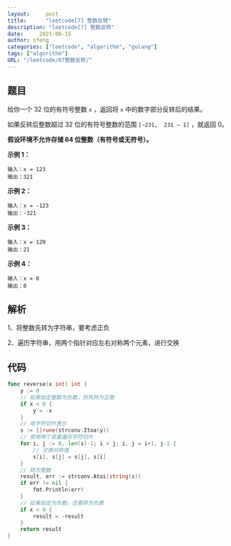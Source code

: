 ```yaml
---
layout:     post
title:      "leetcode[7] 整数反转"
description: "leetcode[7] 整数反转"
date:     2021-08-15
author: sfeng
categories: ["leetcode", "algorithm", "golang"]
tags: ["algorithm"]
URL: "/leetcode/07整数反转/"
---
```


## 题目

给你一个 32 位的有符号整数 `x` ，返回将 `x` 中的数字部分反转后的结果。

如果反转后整数超过 32 位的有符号整数的范围 `[−231,  231 − 1]` ，就返回 0。

**假设环境不允许存储 64 位整数（有符号或无符号）。**

**示例 1：**

```
输入：x = 123
输出：321

```

**示例 2：**

```
输入：x = -123
输出：-321

```

**示例 3：**

```
输入：x = 120
输出：21

```

**示例 4：**

```
输入：x = 0
输出：0
```

## 解析

1、将整数先转为字符串，要考虑正负

2、遍历字符串，用两个指针对应左右对称两个元素，进行交换

## 代码

```go
func reverse(x int) int {
	y := 0
	// 如果给定整数为负数，则先转为正数
	if x < 0 {
		y = -x
	}
	// 用字符切片表示
	s := []rune(strconv.Itoa(y))
	// 使用两个变量遍历字符切片
	for i, j := 0, len(s)-1; i < j; i, j = i+1, j-1 {
		// 交换对称值
		s[i], s[j] = s[j], s[i]
	}
	// 转为整数
	result, err := strconv.Atoi(string(s))
	if err != nil {
		fmt.Println(err)
	}
	// 如果给定为负数，还要转为负数
	if x < 0 {
		result = -result
	}
	return result
}
```